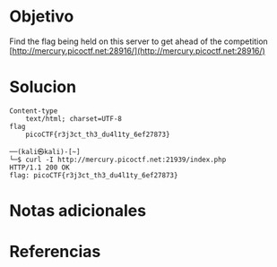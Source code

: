 # Objetivo

Find the flag being held on this server to get ahead of the competition [http://mercury.picoctf.net:28916/](http://mercury.picoctf.net:28916/)

# Solucion
```
Content-type
	text/html; charset=UTF-8
flag
	picoCTF{r3j3ct_th3_du4l1ty_6ef27873}

──(kali㉿kali)-[~]
└─$ curl -I http://mercury.picoctf.net:21939/index.php
HTTP/1.1 200 OK
flag: picoCTF{r3j3ct_th3_du4l1ty_6ef27873}
```

# Notas adicionales

# Referencias